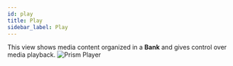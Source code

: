 ```yaml
---
id: play
title: Play
sidebar_label: Play
---
```

This view shows media content organized in a **Bank** and gives control over media playback.
![Prism Player](/prism-images/play/player-play-view.png)